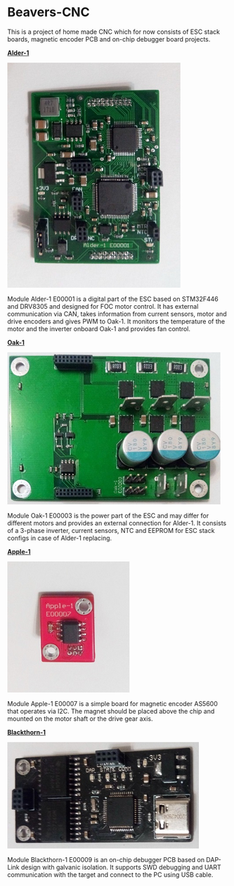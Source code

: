 # Beavers-CNC

This is a project of home made CNC which for now consists of ESC stack boards, magnetic encoder PCB and on-chip debugger board projects.

[**Alder-1**](https://github.com/OakBeaver/Beavers-CNC/tree/main/Module%20Alder-1%20E00001)


![Alder-1](https://raw.githubusercontent.com/OakBeaver/Beavers-CNC/main/Module%20Alder-1%20E00001/Module%20Alder-1%20E00001%20TOP.jpg?token=AKDAVB5EDELZYOSCXNLIOBS7SW7WO)

Module Alder-1 E00001 is a digital part of the ESC based on STM32F446 and DRV8305 and designed for FOC motor control. It has external communication via CAN, takes information from current sensors, motor and drive encoders and gives PWM to Oak-1. It monitors the temperature of the motor and the inverter onboard Oak-1 and provides fan control.


[**Oak-1**](https://github.com/OakBeaver/Beavers-CNC/tree/main/Module%20Oak-1%20E00003)

![Oak-1](https://raw.githubusercontent.com/OakBeaver/Beavers-CNC/main/Module%20Oak-1%20E00003/Module%20Oak-1%20E00003%20TOP.jpg?token=AKDAVBYWLOK7UHMGXEHDR327SW74A)

Module Oak-1 E00003 is the power part of the ESC and may differ for different motors and provides an external connection for Alder-1. It consists of a 3-phase inverter, current sensors, NTC and EEPROM for ESC stack configs in case of Alder-1 replacing.


[**Apple-1**](https://github.com/OakBeaver/Beavers-CNC/tree/main/Module%20Apple-1%20E00007)

![Apple-1](https://raw.githubusercontent.com/OakBeaver/Beavers-CNC/main/Module%20Apple-1%20E00007/Module%20Apple-1%20E00007%20TOP.jpg?token=AKDAVB4RMY26R3Y2G6S4CY27SW7Z6)

Module Apple-1 E00007 is a simple board for magnetic encoder AS5600 that operates via I2C. The magnet should be placed above the chip and mounted on the motor shaft or the drive gear axis.


[**Blackthorn-1**](https://github.com/OakBeaver/Beavers-CNC/tree/main/Module%20Blackthorn-1%20E00009)

![Blackthorn-1](https://raw.githubusercontent.com/OakBeaver/Beavers-CNC/main/Module%20Blackthorn-1%20E00009/Module%20Blackthorn-1%20E00009%20TOP.jpg?token=AKDAVBYICS6JMJ25OFULH7S7SW752)

Module Blackthorn-1 E00009 is an on-chip debugger PCB based on DAP-Link design with galvanic isolation. It supports SWD debugging and UART communication with the target and connect to the PC using USB cable.
